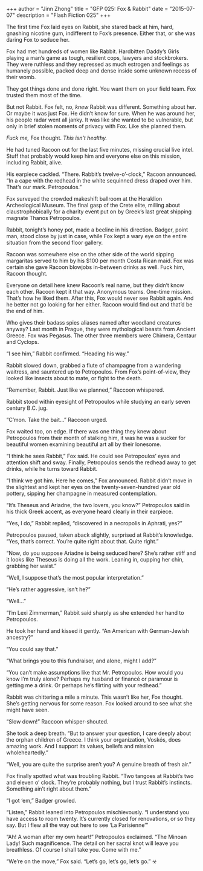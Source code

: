 +++
author = "Jinn Zhong"
title = "GFP 025: Fox & Rabbit"
date = "2015-07-07"
description = "Flash Fiction 025"
+++

The first time Fox laid eyes on Rabbit, she stared back at him, hard, gnashing nicotine gum, indifferent to Fox’s presence. Either that, or she was daring Fox to seduce her.

Fox had met hundreds of women like Rabbit. Hardbitten Daddy’s Girls playing a man’s game as tough, resilient cops, lawyers and stockbrokers. They were ruthless and they repressed as much estrogen and feelings as humanely possible, packed deep and dense inside some unknown recess of their womb.

They got things done and done right. You want them on your field team. Fox trusted them most of the time.

But not Rabbit. Fox felt, no, _knew_ Rabbit was different. Something about her. Or maybe it was just Fox. He didn’t know for sure. When he was around her, his people radar went all janky. It was like she wanted to be vulnerable, but only in brief stolen moments of privacy with Fox. Like she planned them.

_Fuck me,_ Fox thought. _This isn’t healthy._

He had tuned Racoon out for the last five minutes, missing crucial live intel. Stuff that probably would keep him and everyone else on this mission, including Rabbit, alive.

His earpiece cackled. “There. Rabbit’s twelve-o’-clock,” Racoon announced. “In a cape with the redhead in the white sequinned dress draped over him. That’s our mark. Petropoulos.”

Fox surveyed the crowded makeshift ballroom at the Heraklion Archeological Museum. The final gasp of the Crete elite, milling about claustrophobically for a charity event put on by Greek’s last great shipping magnate Thanos Petropoulos.

Rabbit, tonight’s honey pot, made a beeline in his direction. Badger, point man, stood close by just in case, while Fox kept a wary eye on the entire situation from the second floor gallery.

Racoon was somewhere else on the other side of the world sipping margaritas served to him by his $100 per month Costa Rican maid. Fox was certain she gave Racoon blowjobs in-between drinks as well. Fuck him, Racoon thought.

Everyone on detail here knew Racoon’s real name, but they didn’t know each other. Racoon kept it that way. Anonymous teams. One-time mission. That’s how he liked them. After this, Fox would never see Rabbit again. And he better not go looking for her either. Racoon would find out and that’d be the end of him.

Who gives their badass spies aliases named after woodland creatures anyway? Last month in Prague, they were mythological beasts from Ancient Greece. Fox was Pegasus. The other three members were Chimera, Centaur and Cyclops.

“I see him,” Rabbit confirmed. “Heading his way.”

Rabbit slowed down, grabbed a flute of champagne from a wandering waitress, and sauntered up to Petropoulos. From Fox’s point-of-view, they looked like insects about to mate, or fight to the death.

“Remember, Rabbit. Just like we planned,” Raccoon whispered.

Rabbit stood within eyesight of Petropoulos while studying an early seven century B.C. jug.

“C’mon. Take the bait…” Raccoon urged.

Fox  waited too, on edge. If there was one thing they knew about Petropoulos from their month of stalking him, it was he was a sucker for beautiful women examining beautiful art all by their lonesome.

“I think he sees Rabbit,” Fox said. He could see Petropoulos’ eyes and attention shift and sway. Finally, Petropoulos sends the redhead away to get drinks, while he turns toward Rabbit.

“I think we got him. Here he comes,” Fox announced. Rabbit didn’t move in the slightest and kept her eyes on the twenty-seven-hundred year old pottery, sipping her champagne in measured contemplation.

“It’s Theseus and Ariadne, the two lovers, you know?” Petropoulos said in his thick Greek accent, as everyone heard clearly in their earpiece.

“Yes, I do,” Rabbit replied, “discovered in a necropolis in Aphrati, yes?”

Petropoulos paused, taken aback slightly, surprised at Rabbit’s knowledge. “Yes, that’s correct. You’re quite right about that. Quite right.”

“Now, do you suppose Ariadne is being seduced here? She’s rather stiff and it looks like Theseus is doing all the work. Leaning in, cupping her chin, grabbing her waist.”

“Well, I suppose that’s the most popular interpretation.”

“He’s rather aggressive, isn’t he?”

“Well…”

“I’m Lexi Zimmerman,” Rabbit said sharply as she extended her hand to Petropoulos.

He took her hand and kissed it gently. “An American with German-Jewish ancestry?”

“You could say that.”

“What brings you to this fundraiser, and alone, might I add?”

“You can’t make assumptions like that Mr. Petropoulos. How would you know I’m truly alone? Perhaps my husband or financé or paramour is getting me a drink. Or perhaps he’s flirting with your redhead.” 

Rabbit was chittering a mile a minute. This wasn’t like her, Fox thought. She’s getting nervous for some reason. Fox looked around to see what she might have seen.

“Slow down!” Raccoon whisper-shouted. 

She took a deep breath. “But to answer your question, I care deeply about the orphan children of Greece. I think your organization, Voskós, does amazing work. And I support its values, beliefs and mission wholeheartedly.”

“Well, you are quite the surprise aren’t you? A genuine breath of fresh air.”

Fox finally spotted what was troubling Rabbit. “Two tangoes at Rabbit’s two and eleven o’ clock. They’re probably nothing, but I trust Rabbit’s instincts. Something ain’t right about them.”

“I got ‘em,” Badger growled.

“Listen,” Rabbit leaned into Petropoulos mischievously. “I understand you have access to room twenty. It’s currently closed for renovations, or so they say. But I flew all the way out here to see ‘La Parisienne’”

“Ah! A woman after my own heart!” Petropoulos exclaimed. “The Minoan Lady! Such magnificence. The detail on her sacral knot will leave you breathless. Of course I shall take you. Come with me.”

“We’re on the move,” Fox said. “Let’s go, let’s go, let’s go.” ☣

